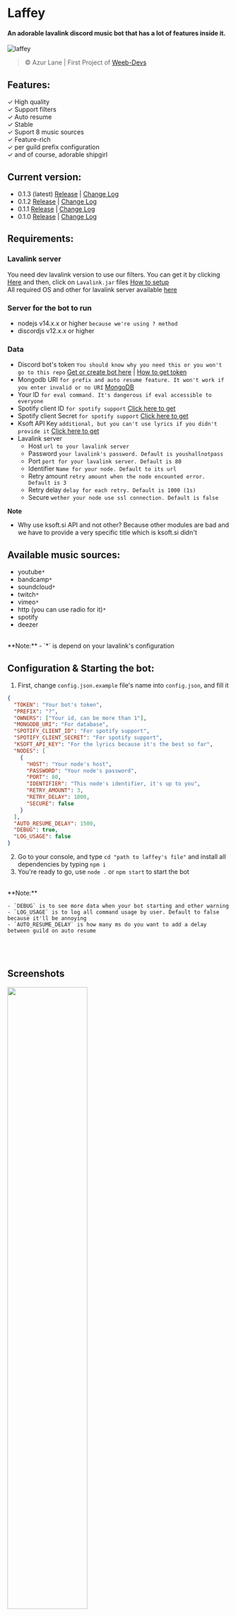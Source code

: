 # Laffey
#### An adorable lavalink discord music bot that has a lot of features inside it.
![laffey](https://i.imgur.com/P8Hd8LI_d.webp?maxwidth=640&shape=thumb&fidelity=medium)
> © Azur Lane | First Project of [Weeb-Devs](https://www.github.com/Weeb-Devs)


## Features:
✓ High quality  
✓ Support filters  
✓ Auto resume  
✓ Stable  
✓ Suport 8 music sources  
✓ Feature-rich  
✓ per guild prefix configuration  
✓ and of course, adorable shipgirl  

## Current version:
- 0.1.3 (latest) [Release](https://github.com/Weeb-Devs/Laffey/releases/tag/0.1.3) | [Change Log](https://github.com/Weeb-Devs/Laffey/blob/main/readme/changelogs/0.1.3.md) 
- 0.1.2 [Release](https://github.com/Weeb-Devs/Laffey/releases/tag/0.1.2) | [Change Log](https://github.com/Weeb-Devs/Laffey/blob/main/readme/changelogs/0.1.2.md) 
- 0.1.1 [Release](https://github.com/Weeb-Devs/Laffey/releases/tag/0.1.1) | [Change Log](https://github.com/Weeb-Devs/Laffey/blob/main/readme/changelogs/0.1.1.md) 
- 0.1.0 [Release](https://github.com/Weeb-Devs/Laffey/releases/tag/0.1.0) | [Change Log](https://github.com/Weeb-Devs/Laffey/blob/main/readme/changelogs/0.1.0.md) 

## Requirements:
### Lavalink server
You need dev lavalink version to use our filters. You can get it by clicking [Here](https://ci.fredboat.com/viewLog.html?buildId=8767&buildTypeId=Lavalink_Build&tab=artifacts&branch_Lavalink=refs%2Fheads%2Fdev) and then, click on `Lavalink.jar` files [How to setup](https://github.com/Weeb-Devs/Laffey/blob/main/readme/LAVALINK_INSTALLATION.md)  
All required OS and other for lavalink server available [here](https://github.com/freyacodes/Lavalink#requirements)

### Server for the bot to run
- nodejs v14.x.x or higher `because we're using ? method`
- discordjs v12.x.x or higher

### Data
- Discord bot's token `You should know why you need this or you won't go to this repo` [Get or create bot here](https://discord.com/developers/applications) | [How to get token](https://github.com/Weeb-Devs/Laffey/blob/main/readme/CREATE_FIRST_BOT.md)
- Mongodb URI `for prefix and auto resume feature. It won't work if you enter invalid or no URI` [MongoDB](https://account.mongodb.com/account/login)
- Your ID `for eval command. It's dangerous if eval accessible to everyone`
- Spotify client ID `for spotify support` [Click here to get](https://developer.spotify.com/dashboard/login)
- Spotify client Secret `for spotify support` [Click here to get](https://developer.spotify.com/dashboard/login)
- Ksoft API Key `additional, but you can't use lyrics if you didn't provide it` [Click here to get](https://api.ksoft.si/?ref=ksoft.si#get-started)
- Lavalink server
    - Host `url to your lavalink server`
    - Password `your lavalink's password. Default is youshallnotpass`
    - Port `port for your lavalink server. Default is 80`
    - Identifier `Name for your node. Default to its url`
    - Retry amount `retry amount when the node encounted error. Default is 3`
    - Retry delay `delay for each retry. Default is 1000 (1s)`
    - Secure `wether your node use ssl connection. Default is false`   

**Note**  
- Why use ksoft.si API and not other? Because other modules are bad and we have to provide a very specific title which is ksoft.si didn't

## Available music sources:
- youtube`*`
- bandcamp`*`
- soundcloud`*`
- twitch`*`
- vimeo`*`
- http (you can use radio for it)`*`
- spotify
- deezer
<br>  
  **Note:**  
    - `*` is depend on your lavalink's configuration

## Configuration & Starting the bot:
1. First, change `config.json.example` file's name into `config.json`, and fill it
```json
{
  "TOKEN": "Your bot's token",
  "PREFIX": "?",
  "OWNERS": ["Your id, can be more than 1"],
  "MONGODB_URI": "For database",
  "SPOTIFY_CLIENT_ID": "For spotify support",
  "SPOTIFY_CLIENT_SECRET": "For spotify support",
  "KSOFT_API_KEY": "For the lyrics because it's the best so far",
  "NODES": [
    {
      "HOST": "Your node's host",
      "PASSWORD": "Your node's password",
      "PORT": 80,
      "IDENTIFIER": "This node's identifier, it's up to you",
      "RETRY_AMOUNT": 3,
      "RETRY_DELAY": 1000,
      "SECURE": false
    }
  ],
  "AUTO_RESUME_DELAY": 1500,
  "DEBUG": true,
  "LOG_USAGE": false
}
```
2. Go to your console, and type `cd "path to laffey's file"` and install all dependencies by typing `npm i`
3. You're ready to go, use `node .` or `npm start` to start the bot  
<br>  
  **Note:**
  
    - `DEBUG` is to see more data when your bot starting and other warning
    - `LOG_USAGE` is to log all command usage by user. Default to false because it'll be annoying
    - `AUTO_RESUME_DELAY` is how many ms do you want to add a delay between guild on auto resume
<br>
<br>

## Screenshots  
<img align="center" width="60%" src="https://i.imgur.com/i3HM69M.png">   
   <br>
   <br><br>
  <img align="center" width="60%" src="https://takiyo.is-ne.at/l11Dyy.png">

## Commands
- music
    - play `play music from 7 music sources`   
        -aliases: p  
        -example: `?play https://www.youtube.com/playlist?list=PL0jh16Vp3NzVjEjKbZ3pV4f15Jze5EANV`  

     - forceplay `same like play, but this will force the player to play specific song`   
        -aliases: fp  
        -example: `?forceplay https://www.youtube.com/watch?v=dQw4w9WgXcQ`  
    
     - loop `toggle track/queue loop`   
        -aliases: l  
        -example: `?loop`  
    
     - lyrics `Get specific/current playing song's lyrics`   
        -aliases: ly  
        -example: `?lyrics [ song's title ]`  
      
     - volume `Set player's volume. 0-1000`   
        -aliases: v  
        -example: `?volume 1000`  
    
     - nowplaying `see current playing song`  
          -aliases: np    
          -example: `?nowplaying`  
    
   - move `Move song`  
          -aliases: -    
          -example: `?move 2` | `?move 4 3`  
    
    - queue `check all songs inside queue`  
          -aliases: q    
          -example: `?queue`  
    
   - skip `skip the song`  
          -aliases: s    
          -example: `?skip`  
       
  - skipto `skip to specific song`  
          -aliases: st, jump, jumpto    
          -example: `?skipto 3`  
    
  - join `Join a voice channel`  
          -aliases: -    
          -example: `?join`  
    
   - leave `Leave a voice channel`  
          -aliases: stop    
          -example: `?leave`  
    
   - shuffle `Shuffle queue`  
          -aliases: -    
          -example: `?shuffle`  
    
   - clear `Clear the queue`  
          -aliases: -    
          -example: `?clear`  
    
   - bassboost `Set bassboost filter for the player`  
          -aliases: bb    
          -example: `?bassboost [reset | 1 - 2000]`  
    
   - 24h `whether the bot to leave vc when there's no user or not`  
          -aliases: -    
          -example: `?24h`  
    
   - vaporwave `Set vaporwave filter for the player`  
          -aliases: -    
          -example: `?vaporwave`  
    
   - nightcore `Set nightcore filter for the player`  
          -aliases: nc    
          -example: `?nightcore`  
    
   - 8d `Set 8d filter for the player`  
          -aliases: -    
          -example: `?8d`  
    
   - speed `Set speed for the player`  
         -aliases: -    
         -example: `?speed [reset | 0-5]`
    
   - pitch `Set pitch for the player`  
         -aliases: -    
         -example: `?pitch [reset | 0-5]`
    
   - reset `Reset the filters`  
         -aliases: -    
         -example: `?reset`
          
   - filters `Get all filters status`  
         -aliases: -    
         -example: `?filters`
      
   - remove `Remove song from queue`  
          -aliases: -    
          -example: `?remove 3`  
    
   - previous `Play song that played previously`  
          -aliases: pr    
          -example: `?previous`  
    
   - resume `Resume the player`  
          -aliases: r    
          -example: `?resume`  
    
   - pause `Pause the player`  
          -aliases: -    
          -example: `?pause`  


- config
  - prefix `get, set, or reset prefix on guild`  
      -aliases: -    
      -example: `?prefix set !` | `?prefix reset` | `?prefix get` 


- misc
  - ping `get bot's ping`  
      -aliases: -    
      -example: `?ping`  

  - help `Show list of available commands`  
      -aliases: h    
      -example: `?help play` 

  - eval `to evaluate code`  
      -aliases: -    
      -example: `?eval message.channel.send('hello')` 

  - about `Give information about this project`  
      -aliases: -    
      -example: `?about` 

  - stats `Give bot's stats`  
      -aliases: -    
      -example: `?stats adv` 

  - node `Give lavalink's stats`  
      -aliases: -    
      -example: `?node` 

  - invite `Invite your bot to another guild`  
      -aliases: -    
      -example: `?invite` 

## Description & About
Created at: Friday, 2 April 2021  
Published at: Sunday, 11 April 2021  
  [Laffey](https://github.com/Weeb-Devs/Laffey) is [Weeb-Devs](https://github.com/Weeb-Devs) 's first project. Was created by our first member aka owner, Takiyo. He really wants to make his first open source project ever. Because he wants more for coding experience. In this project, he was challenged to make project with less bugs. Hope you enjoy using Laffey!
